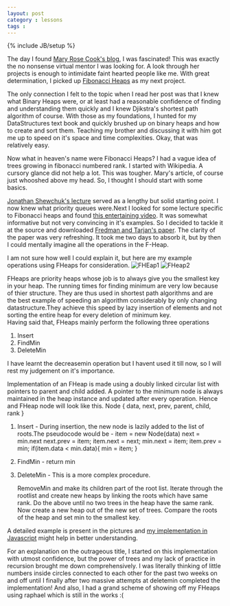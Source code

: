 ```yaml
---
layout: post
category : lessons
tags : 
---
```

{% include JB/setup %}

The day I found [Mary Rose Cook's blog](http://maryrosecook.com/), I was fascinated! This was exactly the no nonsense virtual mentor I was looking for. A look through her projects is enough to intimidate faint hearted people like me. With great determination, I picked up [Fibonacci Heaps](https://github.com/maryrosecook/fibonacciheap) as my next project.  

The only connection I felt to the topic when I read her post was that I knew what Binary Heaps were, or at least had a reasonable confidence of finding and understanding them quickly and I knew Djikstra's shortest path algorithm of course. With those as my foundations, I hunted for my DataStructures text book and quickly brushed up on binary heaps and how to create and sort them. Teaching my brother and discussing it with him got me up to speed on it's space and time complexities. Okay, that was relatively easy.  

Now what in heaven's name were Fibonacci Heaps? I had a vague idea of trees growing in fibonacci numbered rank. I started with Wikipedia. A cursory glance did not help a lot. This was tougher. Mary's article, of course just whooshed above my head. So, I thought I should start with some basics. 

[Jonathan Shewchuk's lecture](http://www.youtube.com/watch?v=yIUFT6AKBGE) served as a lengthy but solid starting point. I now knew what priority queues were.Next I looked for some lecture specific to Fibonacci heaps and found [this entertaining video](http://www.youtube.com/watch?v=Wbw8_YaAvBY). It was somewhat informative but not very convincing in it's examples. So I decided to tackle it at the source and downloaded [Fredman and Tarjan's paper](http://www.cs.princeton.edu/courses/archive/fall03/cs528/handouts/fibonacci%20heaps.pdf). The clarity of the paper was very refreshing. It took me two days to absorb it, but by then I could mentally imagine all the operations in the F-Heap.

I am not sure how well I could explain it, but here are my example operations using FHeaps for consideration.
![FHEap1](http://pksjce.github.io/assets/imgs/fheap1.jpg)
![FHeap2](http://pksjce.github.io/assets/imgs/fheap2.jpg)

FHeaps are priority heaps whose job is to always give you the smallest key in your heap. The running times for finding minimum are very low because of thier structure. They are thus used in shortest path algorithms and are the best example of speeding an algorithm considerably by only changing datastructure.They achieve this speed by lazy insertion of elements and not sorting the entire heap for every deletion of minimum key.  
Having said that, FHeaps mainly perform the following three operations
1. Insert
2. FindMin
3. DeleteMin

I have learnt the decreasemin operation but I havent used it till now, so I will rest my judgement on it's importance.

Implementation of an FHeap is made using a doubly linked circular list with pointers to parent and child added. A pointer to the minimum node is always maintained in the heap instance and updated after every operation.
Hence and FHeap node will look like this.
	Node {
		data,
		next,
		prev,
		parent,
		child,
		rank
	}

1. Insert - During insertion, the new node is lazily added to the list of roots.The pseudocode would be -
	item = new Node(data)
	next = min.next
	next.prev = item;
	item.next = next;
	min.next = item;
	item.prev = min;
	if(item.data < min.data){
		min = item;
	}

2. FindMin -
	return min

3. DeleteMin - This is a more complex procedure.
	
	RemoveMin and make its children part of the root list.
	Iterate through the rootlist and create new heaps by linking the roots which have same rank.
	Do the above until no two trees in the heap have the same rank.
	Now create a new heap out of the new set of trees.
	Compare the roots of the heap and set min to the smallest key.

A detailed example is present in the pictures and [my implementation in Javascript](https://github.com/pksjce/f_heaps) might help in better understanding.  

For an explanation on the outrageous title, I started on this implementation with utmost confidence, but the power of trees and my lack of practice in recursion brought me down comprehensively. I was literally thinking of little numbers inside circles connected to each other for the past two weeks on and off until I finally after two massive attempts at deletemin completed the implementation! And also, I had a grand scheme of showing off my FHeaps using raphael which is still in the works :(